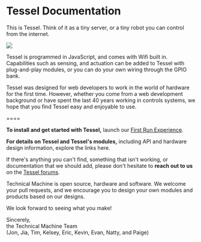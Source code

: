 Tessel Documentation
====
This is Tessel. Think of it as a tiny server, or a tiny robot you can control from the internet.

<img src='https://s3.amazonaws.com/technicalmachine-assets/doc+pictures/hardware_design_docs/TM-00-04-ports.png'>

Tessel is programmed in JavaScript, and comes with Wifi built in. Capabilities such as sensing, and actuation can be added to Tessel with plug-and-play modules, or you can do your own wiring through the GPIO bank.

Tessel was designed for web developers to work in the world of hardware for the first time. However, whether you come from a web development background or have spent the last 40 years working in controls systems, we hope that you find Tessel easy and enjoyable to use.

====

<b>To install and get started with Tessel,</b> launch our [First Run Experience](http://tessel.io/start).

<b>For details on Tessel and Tessel's modules,</b> including API and hardware design information, explore the links here.

If there's anything you can't find, something that isn't working, or documentation that we should add, please don't hesitate to <b>reach out to us</b> on the [Tessel forums](forums.tessel.io).

Technical Machine is open source, hardware and software. We welcome your pull requests, and  we encourage you to design your own modules and products based on our designs.

We look forward to seeing what you make!

Sincerely,<br/>
the Technical Machine Team<br/>
(Jon, Jia, Tim, Kelsey, Eric, Kevin, Evan, Natty, and Paige)
